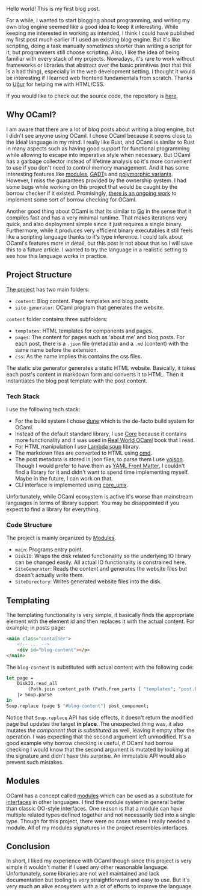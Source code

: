 Hello world! This is my first blog post.

For a while, I wanted to start blogging about programming, and writing my own blog engine seemed like a good idea to keep it interesting.
While keeping me interested in working as intended, I think I could have published my first post much earlier if I used an existing blog engine. But it's like scripting, doing a task manually sometimes shorter than writing a script for it, but programmers still choose scripting. Also, I like the idea of being familiar with every stack of my projects. Nowadays, it's rare to work without frameworks or libraries that abstract over the basic primitives (not that this is a bad thing), especially in the web development setting. I thought it would be interesting if I learned web frontend fundamentals from scratch. Thanks to [Uğur](https://www.rugu.dev) for helping me with HTML/CSS.

If you would like to check out the source code, the repository is [here](https://github.com/onsah/my-static-site-generator).

## Why OCaml?

I am aware that there are a lot of blog posts about writing a blog engine, but I didn't see anyone using OCaml. 
I chose OCaml because it seems close to the ideal language in my mind. I really like Rust, and OCaml is similar to Rust in many aspects such as having good support for functional programming while allowing to escape into imperative style when necessary. 
But OCaml has a garbage collector instead of lifetime analysis so it's more convenient to use if you don't need to control memory management. And it has some interesting features like [modules](https://ocaml.org/docs/modules), [GADT](https://dev.realworldocaml.org/gadts.html)s and [polymorphic variants](https://ocaml.org/manual/5.2/polyvariant.html). However, I miss the guarantees provided by the ownership system.
I had some bugs while working on this project that would be caught by the borrow checker if it existed.
Promisingly, [there is an ongoing work](https://blog.janestreet.com/oxidizing-ocaml-ownership/) to implement some sort of borrow checking for OCaml.

Another good thing about OCaml is that its similar to [Go](https://go.dev/) in the sense that it compiles fast and has a very minimal runtime.
That makes iterations very quick, and also deployment simple since it just requires a single binary.
Furthermore, while it produces very efficient binary executables it still feels like a scripting language thanks to it's type inference.
I could talk about OCaml's features more in detail, but this post is not about that so I will save this to a future article.
I wanted to try the language in a realistic setting to see how this language works in practice.

## Project Structure

[The project](https://github.com/onsah/my-static-site-generator) has two main folders:
* `content`: Blog content. Page templates and blog posts.
* `site-generator`: OCaml program that generates the website.

`content` folder contains three subfolders:
* `templates`: HTML templates for components and pages.
* `pages`: The content for pages such as 'about me' and blog posts. For each post, there is a `.json` file (metadata) and a `.md` (content) with the same name before the extension.
* `css`: As the name implies this contains the css files.

The static site generator generates a static HTML website.
Basically, it takes each post's content in markdown form and converts it to HTML.
Then it instantiates the blog post template with the post content.

### Tech Stack
I use the following tech stack:
* For the build system I chose [dune](https://dune.build/) which is the de-facto build system for OCaml.
* Instead of the default standard library, I use [Core](https://opensource.janestreet.com/core/) because it contains more functionality and it was used in [Real World OCaml](https://dev.realworldocaml.org/) book that I read. 
* For HTML manipulation I use [Lambda soup](https://ocaml.org/p/lambdasoup/latest) library.
* The markdown files are converted to HTML using [omd](https://ocaml.org/p/omd/latest).
* The post metadata is stored in json files, to parse them I use [yojson](https://ocaml.org/p/yojson/latest). Though I would prefer to have them as [YAML Front Matter](https://jekyllrb.com/docs/front-matter/), I couldn't find a library for it and didn't want to spend time implementing myself. Maybe in the future, I can work on that.
* CLI interface is implemented using [core_unix](https://ocaml.org/p/core_unix/latest/doc/index.html).

Unfortunately, while OCaml ecosystem is active it's worse than mainstream languages in terms of library support.
You may be disappointed if you expect to find a library for everything.

### Code Structure
The project is mainly organized by [Modules](#modules).
* `main`: Programs entry point.
* `DiskIO`: Wraps the disk related functionality so the underlying IO library can be changed easily. All actual IO functionality is constrained here.
* `SiteGenerator`: Reads the content and generates the website files but doesn't actually write them.
* `SiteDirectory`: Writes generated website files into the disk.

## Templating
The templating functionality is very simple, it basically finds the appropriate element with the element id and then replaces it with the actual content. For example, in posts page:
```html
<main class="container">
    <!-- ... -->
    <div id="blog-content"></p>
</main>
```

The `blog-content` is substituted with actual content with the following code:
```ocaml
let page =
    DiskIO.read_all
        (Path.join content_path (Path.from_parts [ "templates"; "post.html" ]))
    |> Soup.parse
in
Soup.replace (page $ "#blog-content") post_component;
```

Notice that `Soup.replace` API has side effects, it doesn't return the modified page but updates the target **in place**.
The unexpected thing was, it also mutates _the component that is substituted_ as well, leaving it empty after the operation.
I was expecting that the second argument left unmodified.
It's a good example why borrow checking is useful, if OCaml had borrow checking I would know that the second argument is mutated by looking at the signature and didn't have this surprise.
An immutable API would also prevent such mistakes.

## Modules

OCaml has a concept called [modules](https://ocaml.org/docs/modules) which can be used as a substitute for [interfaces](https://docs.oracle.com/javase/tutorial/java/IandI/createinterface.html) in other languages.
I find the module system in general better than classic OO-style interfaces.
One reason is that a module can have multiple related types defined together and not necessarily tied into a single type.
Though for this project, there were no cases where I really needed a module.
All of my modules signatures in the project resembles interfaces.

## Conclusion

In short, I liked my experience with OCaml though since this project is very simple it wouldn't matter if I used any
other reasonable language.
Unfortunately, some libraries are not well maintained and lack documentation
but tooling is very straightforward and easy to use.
But it's very much an alive ecosystem with a lot of efforts to improve the language.

